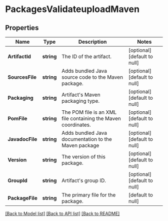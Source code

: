 # PackagesValidateuploadMaven

## Properties
Name | Type | Description | Notes
------------ | ------------- | ------------- | -------------
**ArtifactId** | **string** | The ID of the artifact. | [optional] [default to null]
**SourcesFile** | **string** | Adds bundled Java source code to the Maven package. | [optional] [default to null]
**Packaging** | **string** | Artifact&#39;s Maven packaging type. | [optional] [default to null]
**PomFile** | **string** | The POM file is an XML file containing the Maven coordinates. | [optional] [default to null]
**JavadocFile** | **string** | Adds bundled Java documentation to the Maven package | [optional] [default to null]
**Version** | **string** | The version of this package. | [optional] [default to null]
**GroupId** | **string** | Artifact&#39;s group ID. | [optional] [default to null]
**PackageFile** | **string** | The primary file for the package. | [default to null]

[[Back to Model list]](../README.md#documentation-for-models) [[Back to API list]](../README.md#documentation-for-api-endpoints) [[Back to README]](../README.md)



